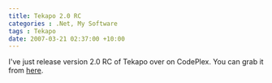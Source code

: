 ```yaml
---
title: Tekapo 2.0 RC
categories : .Net, My Software
tags : Tekapo
date: 2007-03-21 02:37:00 +10:00
---
```


I've just release version 2.0 RC of Tekapo over on CodePlex. You can grab it from [here][0].

[0]: http://www.codeplex.com/tekapo/Release/ProjectReleases.aspx?ReleaseId=2436
